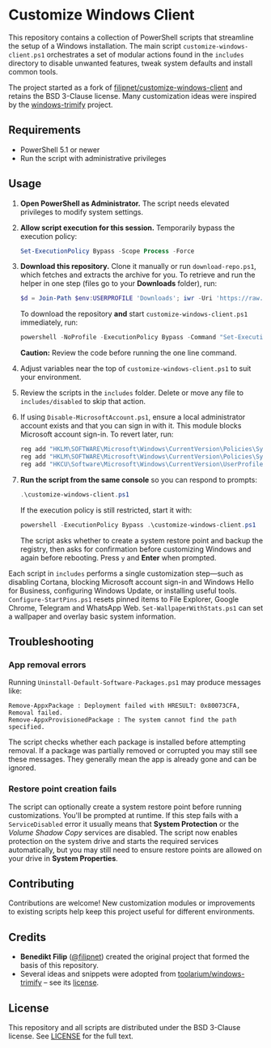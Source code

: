 # Customize Windows Client

This repository contains a collection of PowerShell scripts that streamline the setup of a Windows installation. The main script `customize-windows-client.ps1` orchestrates a set of modular actions found in the `includes` directory to disable unwanted features, tweak system defaults and install common tools.

The project started as a fork of [filipnet/customize-windows-client](https://github.com/filipnet/customize-windows-client) and retains the BSD 3-Clause license. Many customization ideas were inspired by the [windows-trimify](https://github.com/toolarium/windows-trimify) project.

## Requirements
- PowerShell 5.1 or newer
- Run the script with administrative privileges

## Usage
1. **Open PowerShell as Administrator.** The script needs elevated privileges to modify system settings.
2. **Allow script execution for this session.** Temporarily bypass the execution policy:

   ```powershell
   Set-ExecutionPolicy Bypass -Scope Process -Force
   ```

3. **Download this repository.** Clone it manually or run `download-repo.ps1`, which fetches and extracts the archive for you. To retrieve and run the helper in one step (files go to your **Downloads** folder), run:

   ```powershell
   $d = Join-Path $env:USERPROFILE 'Downloads'; iwr -Uri 'https://raw.githubusercontent.com/ShaheedFazal/customize-windows-setup/main/download-repo.ps1' -OutFile (Join-Path $d 'download-repo.ps1'); & "$d\download-repo.ps1"
   ```

   To download the repository **and** start `customize-windows-client.ps1` immediately, run:

   ```powershell
   powershell -NoProfile -ExecutionPolicy Bypass -Command "Set-ExecutionPolicy Bypass -Scope Process -Force; iwr -useb https://raw.githubusercontent.com/ShaheedFazal/customize-windows-setup/main/download-repo.ps1 | iex; & `"$env:USERPROFILE\Downloads\customize-windows-setup\customize-windows-setup-main\customize-windows-client.ps1`""
   ```

   **Caution:** Review the code before running the one line command.

4. Adjust variables near the top of `customize-windows-client.ps1` to suit your environment.
5. Review the scripts in the `includes` folder. Delete or move any file to `includes/disabled` to skip that action.
6. If using `Disable-MicrosoftAccount.ps1`, ensure a local administrator account exists and that you can sign in with it. This module blocks Microsoft account sign-in. To revert later, run:
   ```powershell
   reg add "HKLM\SOFTWARE\Microsoft\Windows\CurrentVersion\Policies\System" /v NoConnectedUser /t REG_DWORD /d 0 /f
   reg add "HKLM\SOFTWARE\Microsoft\Windows\CurrentVersion\Policies\System" /v BlockUserFromCreatingAccounts /t REG_DWORD /d 0 /f
   reg add "HKCU\Software\Microsoft\Windows\CurrentVersion\UserProfileEngagement" /v ScoobeSystemSettingEnabled /t REG_DWORD /d 1 /f
   ```
7. **Run the script from the same console** so you can respond to prompts:

   ```powershell
   .\customize-windows-client.ps1
   ```

   If the execution policy is still restricted, start it with:

   ```powershell
   powershell -ExecutionPolicy Bypass .\customize-windows-client.ps1
   ```

   The script asks whether to create a system restore point and backup the registry, then asks for confirmation before customizing Windows and again before rebooting. Press `y` and **Enter** when prompted.

Each script in `includes` performs a single customization step—such as disabling Cortana, blocking Microsoft account sign-in and Windows Hello for Business, configuring Windows Update, or installing useful tools. `Configure-StartPins.ps1` resets pinned items to File Explorer, Google Chrome, Telegram and WhatsApp Web. `Set-WallpaperWithStats.ps1` can set a wallpaper and overlay basic system information.

## Troubleshooting

### App removal errors

Running `Uninstall-Default-Software-Packages.ps1` may produce messages like:

```
Remove-AppxPackage : Deployment failed with HRESULT: 0x80073CFA, Removal failed.
Remove-AppxProvisionedPackage : The system cannot find the path specified.
```

The script checks whether each package is installed before attempting removal.
If a package was partially removed or corrupted you may still see these
messages. They generally mean the app is already gone and can be ignored.

### Restore point creation fails

The script can optionally create a system restore point before running customizations. You'll be prompted at runtime.
If this step fails with a `ServiceDisabled` error it usually
means that **System Protection** or the *Volume Shadow Copy* services are
disabled. The script now enables protection on the system drive and starts the
required services automatically, but you may still need to ensure restore points
are allowed on your drive in **System Properties**.

## Contributing
Contributions are welcome! New customization modules or improvements to existing scripts help keep this project useful for different environments.

## Credits
- **Benedikt Filip** ([@filipnet](https://github.com/filipnet)) created the original project that formed the basis of this repository.
- Several ideas and snippets were adopted from [toolarium/windows-trimify](https://github.com/toolarium/windows-trimify) – see its [license](https://github.com/toolarium/windows-trimify/blob/master/LICENSE).

## License
This repository and all scripts are distributed under the BSD 3-Clause license. See [LICENSE](LICENSE) for the full text.

